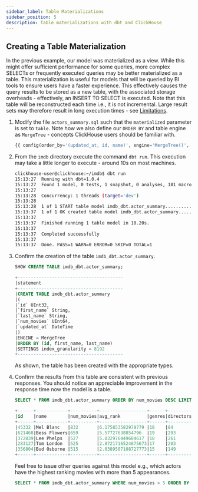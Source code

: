 ```yaml
---
sidebar_label: Table Materializations 
sidebar_position: 5
description: Table materializations with dbt and ClickHouse
---
```


## Creating a Table Materialization

In the previous example, our model was materialized as a view. While this might offer sufficient performance for some queries, more complex SELECTs or frequently executed queries may be better materialized as a table.  This materialization is useful for models that will be queried by BI tools to ensure users have a faster experience. This effectively causes the query results to be stored as a new table, with the associated storage overheads - effectively, an INSERT TO SELECT is executed. Note that this table will be reconstructed each time i.e., it is not incremental. Large result sets may therefore result in long execution times - see [Limitations](./dbt-limitations).

1. Modify the file `actors_summary.sql` such that the `materialized` parameter is set to `table`. Note how we also define our `ORDER BY` and table engine as `MergeTree` - concepts ClickHouse users should be familiar with.

    ```sql
    {{ config(order_by='(updated_at, id, name)', engine='MergeTree()', materialized='table') }}
    ```

2. From the `imdb` directory execute the command `dbt run`. This execution may take a little longer to execute - around 10s on most machines.

    ```bash
    clickhouse-user@clickhouse:~/imdb$ dbt run
    15:13:27  Running with dbt=1.0.4
    15:13:27  Found 1 model, 0 tests, 1 snapshot, 0 analyses, 181 macros, 0 operations, 0 seed files, 6 sources, 0 exposures, 0 metrics
    15:13:27  
    15:13:28  Concurrency: 1 threads (target='dev')
    15:13:28  
    15:13:28  1 of 1 START table model imdb_dbt.actor_summary................................. [RUN]
    15:13:37  1 of 1 OK created table model imdb_dbt.actor_summary............................ [OK in 9.22s]
    15:13:37  
    15:13:37  Finished running 1 table model in 10.20s.
    15:13:37  
    15:13:37  Completed successfully
    15:13:37  
    15:13:37  Done. PASS=1 WARN=0 ERROR=0 SKIP=0 TOTAL=1
    ```

3. Confirm the creation of the table `imdb_dbt.actor_summary`. 

    ```sql
    SHOW CREATE TABLE imdb_dbt.actor_summary;

    +----------------------------------------
    |statement                               
    +----------------------------------------
    |CREATE TABLE imdb_dbt.actor_summary 
    |(                                       
    |`id` UInt32,                            
    |`first_name` String,                    
    |`last_name` String,                     
    |`num_movies` UInt64,                    
    |`updated_at` DateTime                   
    |)                                       
    |ENGINE = MergeTree                      
    |ORDER BY (id, first_name, last_name)    
    |SETTINGS index_granularity = 8192       
    +----------------------------------------
    ```
    As shown, the table has been created with the appropriate types.

4. Confirm the results from this table are consistent with previous responses. You should notice an appreciable improvement in the response time now the model is a table.

    ```sql
    SELECT * FROM imdb_dbt.actor_summary ORDER BY num_movies DESC LIMIT 5;

    +------+------------+----------+------------------+------+---------+-------------------+
    |id    |name        |num_movies|avg_rank          |genres|directors|updated_at         |
    +------+------------+----------+------------------+------+---------+-------------------+
    |45332 |Mel Blanc   |832       |6.175853582979779 |18    |84       |2022-04-26 15:26:55|
    |621468|Bess Flowers|659       |5.57727638854796  |19    |293      |2022-04-26 15:26:57|
    |372839|Lee Phelps  |527       |5.032976449684617 |18    |261      |2022-04-26 15:26:56|
    |283127|Tom London  |525       |2.8721716524875673|17    |203      |2022-04-26 15:26:56|
    |356804|Bud Osborne |515       |2.0389507108727773|15    |149      |2022-04-26 15:26:56|
    +------+------------+----------+------------------+------+---------+-------------------+
    ```

    Feel free to issue other queries against this model e.g., which actors have the highest ranking movies with more than 5 appearances.

    ```sql
    SELECT * FROM imdb_dbt.actor_summary WHERE num_movies > 5 ORDER BY avg_rank  DESC LIMIT 10;
    ```